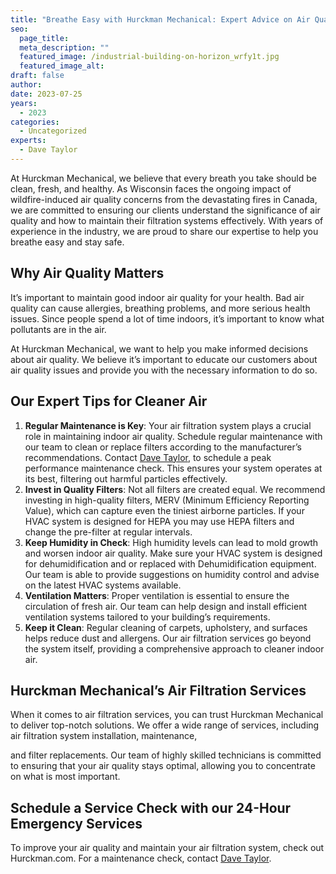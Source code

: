 ```yaml
---
title: "Breathe Easy with Hurckman Mechanical: Expert Advice on Air Quality and Filtration System Maintenance"
seo:
  page_title: 
  meta_description: ""
  featured_image: /industrial-building-on-horizon_wrfy1t.jpg
  featured_image_alt:
draft: false
author:
date: 2023-07-25
years: 
  - 2023
categories:
  - Uncategorized
experts: 
  - Dave Taylor
---
```


At Hurckman Mechanical, we believe that every breath you take should be clean, fresh, and healthy. As Wisconsin faces the ongoing impact of wildfire-induced air quality concerns from the devastating fires in Canada, we are committed to ensuring our clients understand the significance of air quality and how to maintain their filtration systems effectively. With years of experience in the industry, we are proud to share our expertise to help you breathe easy and stay safe.

## Why Air Quality Matters

It’s important to maintain good indoor air quality for your health. Bad air quality can cause allergies, breathing problems, and more serious health issues. Since people spend a lot of time indoors, it’s important to know what pollutants are in the air.

At Hurckman Mechanical, we want to help you make informed decisions about air quality. We believe it’s important to educate our customers about air quality issues and provide you with the necessary information to do so.

## Our Expert Tips for Cleaner Air

1. **Regular Maintenance is Key**: Your air filtration system plays a crucial role in maintaining indoor air quality. Schedule regular maintenance with our team to clean or replace filters according to the manufacturer’s recommendations. Contact [Dave Taylor](mailto:davetaylor@hurckman.com), to schedule a peak performance maintenance check. This ensures your system operates at its best, filtering out harmful particles effectively.
2. **Invest in Quality Filters**: Not all filters are created equal. We recommend investing in high-quality filters, MERV (Minimum Efficiency Reporting Value), which can capture even the tiniest airborne particles. If your HVAC system is designed for HEPA you may use HEPA filters and change the pre-filter at regular intervals.
3. **Keep Humidity in Check**: High humidity levels can lead to mold growth and worsen indoor air quality. Make sure your HVAC system is designed for dehumidification and or replaced with Dehumidification equipment. Our team is able to provide suggestions on humidity control and advise on the latest HVAC systems available.
4. **Ventilation Matters**: Proper ventilation is essential to ensure the circulation of fresh air. Our team can help design and install efficient ventilation systems tailored to your building’s requirements.
5. **Keep it Clean**: Regular cleaning of carpets, upholstery, and surfaces helps reduce dust and allergens. Our air filtration services go beyond the system itself, providing a comprehensive approach to cleaner indoor air.

## Hurckman Mechanical’s Air Filtration Services

When it comes to air filtration services, you can trust Hurckman Mechanical to deliver top-notch solutions. We offer a wide range of services, including air filtration system installation, maintenance,

and filter replacements. Our team of highly skilled technicians is committed to ensuring that your air quality stays optimal, allowing you to concentrate on what is most important.

## Schedule a Service Check with our 24-Hour Emergency Services

To improve your air quality and maintain your air filtration system, check out Hurckman.com. For a maintenance check, contact [Dave Taylor](mailto:davetaylor@hurckman).